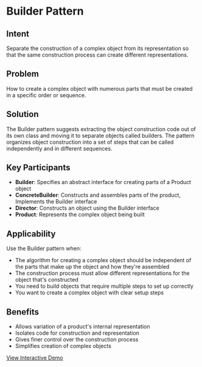 # Builder Pattern

## Intent
Separate the construction of a complex object from its representation so that the same construction process can create different representations.

## Problem
How to create a complex object with numerous parts that must be created in a specific order or sequence.

## Solution
The Builder pattern suggests extracting the object construction code out of its own class and moving it to separate objects called builders. The pattern organizes object construction into a set of steps that can be called independently and in different sequences.

## Key Participants
- **Builder**: Specifies an abstract interface for creating parts of a Product object
- **ConcreteBuilder**: Constructs and assembles parts of the product, Implements the Builder interface
- **Director**: Constructs an object using the Builder interface
- **Product**: Represents the complex object being built

## Applicability
Use the Builder pattern when:
- The algorithm for creating a complex object should be independent of the parts that make up the object and how they're assembled
- The construction process must allow different representations for the object that's constructed
- You need to build objects that require multiple steps to set up correctly
- You want to create a complex object with clear setup steps

## Benefits
- Allows variation of a product's internal representation
- Isolates code for construction and representation
- Gives finer control over the construction process
- Simplifies creation of complex objects

[View Interactive Demo](./index.html)

